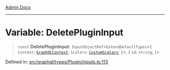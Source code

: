 [Admin Docs](/)

***

# Variable: DeletePluginInput

> `const` **DeletePluginInput**: `InputObjectRef`\<`ExtendDefaultTypes`\<\{ `Context`: [`GraphQLContext`](../../../../context/type-aliases/GraphQLContext.md); `Scalars`: [`CustomScalars`](../../../../scalars/type-aliases/CustomScalars.md); \}\>, \{ `id`: `string`; \}\>

Defined in: [src/graphql/types/Plugin/inputs.ts:113](https://github.com/Sourya07/talawa-api/blob/61a1911602b2f0aac7635e08ae2918f4f768e8ff/src/graphql/types/Plugin/inputs.ts#L113)
